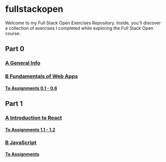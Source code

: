 # fullstackopen
Welcome to my Full Stack Open Exercises Repository. Inside, you'll discover a collection of exercises I completed while exploring the Full Stack Open course.

## Part 0
### [A General Info](https://fullstackopen.com/en/part0/general_info)

### [B Fundamentals of Web Apps](https://fullstackopen.com/en/part0/fundamentals_of_web_apps#single-page-app)

#### [To Assignments 0.1 - 0.6](/part0/README.md)

## Part 1
### [A Introduction to React](https://fullstackopen.com/en/part1/introduction_to_react)
#### [To Assignments 1.1 - 1.2](/part1/courseinfo/)

### [B JavaScript]()
#### [To Assignments]()
